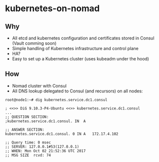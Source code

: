 # kubernetes-on-nomad

## Why

* All etcd and kubernetes configuration and certificates stored in Consul (Vault comming soon)
* Simple handling of Kubernetes infrastructure and control plane
* HA?
* Easy to set up a Kubernetes cluster (uses kubeadm under the hood)

## How

* Nomad cluster with Consul
* All DNS lookup delegated to Consul (and recursors) on all nodes:
```shell
root@node1:~# dig kubernetes.service.dc1.consul

; <<>> DiG 9.10.3-P4-Ubuntu <<>> kubernetes.service.dc1.consul
...
;; QUESTION SECTION:
;kubernetes.service.dc1.consul.	IN	A

;; ANSWER SECTION:
kubernetes.service.dc1.consul. 0 IN	A	172.17.4.102

;; Query time: 0 msec
;; SERVER: 127.0.0.1#53(127.0.0.1)
;; WHEN: Mon Oct 02 21:52:36 UTC 2017
;; MSG SIZE  rcvd: 74
```


